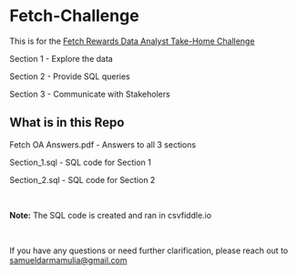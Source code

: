 # Fetch-Challenge
This is for the [Fetch Rewards Data Analyst Take-Home Challenge](https://fetch-hiring.s3.amazonaws.com/data-analyst/da_take_home/da_takehome_instructions.html) 

Section 1 - Explore the data

Section 2 - Provide SQL queries

Section 3 - Communicate with Stakeholers

## What is in this Repo

Fetch OA Answers.pdf - Answers to all 3 sections

Section_1.sql - SQL code for Section 1

Section_2.sql - SQL code for Section 2

<br/>

**Note:** The SQL code is created and ran in csvfiddle.io

<br/>

If you have any questions or need further clarification, please reach out to samueldarmamulia@gmail.com

